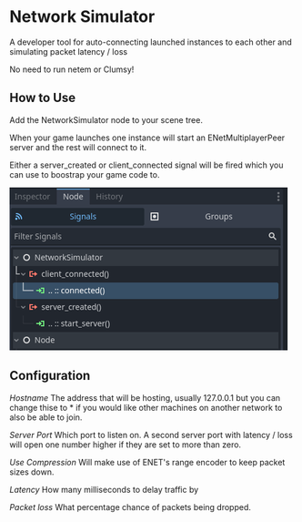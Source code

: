 # Network Simulator

A developer tool for auto-connecting launched instances to each other and
simulating packet latency / loss

No need to run netem or Clumsy!

## How to Use

Add the NetworkSimulator node to your scene tree.

When your game launches one instance will start an ENetMultiplayerPeer server and
the rest will connect to it.

Either a server_created or client_connected signal will be fired which you can use
to boostrap your game code to.

![Signal Configuration](../assets/network-simulator.png)

## Configuration

_Hostname_ The address that will be hosting, usually 127.0.0.1 but you can change thise to \*
if you would like other machines on another network to also be able to join.

_Server Port_ Which port to listen on. A second server port with latency / loss will open one number higher if they are set to more than zero.

_Use Compression_ Will make use of ENET's range encoder to keep packet sizes down.

_Latency_ How many milliseconds to delay traffic by

_Packet loss_ What percentage chance of packets being dropped.
